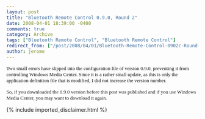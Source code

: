 ```yaml
---
layout: post
title: "Bluetooth Remote Control 0.9.0, Round 2"
date: 2008-04-01 18:39:00 -0400
comments: true
category: Archive
tags: ["Bluetooth Remote Control", "Bluetooth Remote Control"]
redirect_from: ["/post/2008/04/01/Bluetooth-Remote-Control-0902c-Round-2.aspx", "/post/2008/04/01/bluetooth-remote-control-0902c-round-2.aspx"]
author: jerome
---
```

<!-- more -->
<p>
<font face="trebuchet ms,geneva" size="2">Two&nbsp;small errors have slipped into the configuration file of version 0.9.0, preventing it from controlling Windows Media Center. Since it is a rather small update, as this is only the application definition file that is modified, I did not increase the version number.</font>
</p>
<p>
<font face="trebuchet ms,geneva" size="2">So, if you downloaded the 0.9.0 version before this post was published and if you use Windows Media Center, you may want to download it again.</font>
</p>

{% include imported_disclaimer.html %}
